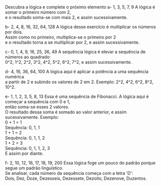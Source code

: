 
Descubra a lógica e complete o próximo elemento
a- 1, 3, 5, 7, 9
A lógica é somar o primeiro número com 2,\
 e o resultado soma-se com mais 2, e assim sucessivamente.

b- 2, 4, 8, 16, 32, 64, 128
A lógica desse exercício é multiplicar os números por dois.\
Assim como no primeiro, multiplica-se o primeiro por 2\
 e o resultado torna a se multiplicar por 2, e assim sucessivamente.

c- 0, 1, 4, 9, 16, 25, 36, 49
A sequência lógica é elevar a sequência de números ao quadrado:\
 0^2, 1^2, 2^2, 3^2, 4^2, 5^2, 6^2, 7^2, e assim sucessivamente.

d- 4, 16, 36, 64, 100
A lógica aqui é aplicar a potência a uma sequência numérica\
a partir de 2 e subindo os valores de 2 em 2.
Exemplo: 2^2, 4^2, 6^2, 8^2, 10^2.

e- 1, 1, 2, 3, 5, 8, 13
Essa é uma sequência de Fibonacci. A lógica aqui é começar a sequência com 0 e 1,\
então soma-se esses 2 valores.\
O resultado dessa soma é somado ao valor anterior, e assim sucessivamente.
Exemplo:\
0 + 1 = 1\
Sequência: 0, 1, 1\
1 + 1 = 2\
Sequência: 0, 1, 1, 2\
1 + 2 = 3\
Sequência: 0, 1, 1, 2, 3\
E assim por diante.

f- 2, 10, 12, 16, 17, 18, 19, 200
Essa lógica foge um pouco do padrão porque segue um padrão linguístico.\
Se analisar, cada número da sequência começa com a letra 'D':\
Dois, Dez, Doze, Dezesseis, Dezessete, Dezoito, Dezenove, Duzentos.